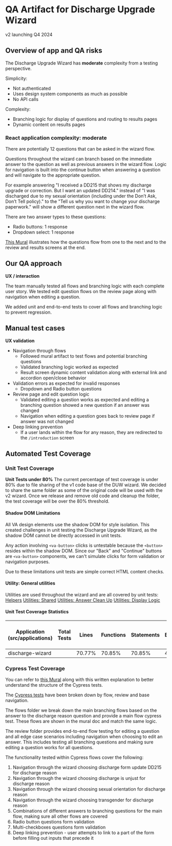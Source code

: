 # QA Artifact for Discharge Upgrade Wizard

v2 launching Q4 2024

## Overview of app and QA risks

The Discharge Upgrade Wizard has **moderate** complexity from a testing perspective.

Simplicity:

- Not authenticated
- Uses design system components as much as possible
- No API calls

Complexity:

- Branching logic for display of questions and routing to results pages
- Dynamic content on results pages

### React application complexity: moderate

There are potentially 12 questions that can be asked in the wizard flow.

Questions throughout the wizard can branch based on the immediate answer to the question as well as previous answers in the wizard flow. Logic for navigation is built into the continue button when answering a question and will navigate to the appropriate question.

For example answering "I received a DD215 that shows my discharge upgrade or correction. But I want an updated DD214." instead of "I was discharged due to my sexual orientation (including under the Don’t Ask, Don’t Tell policy)." to the "Tell us why you want to change your discharge paperwork." will show a different question next in the wizard flow.

There are two answer types to these questions:

- Radio buttons: 1 response
- Dropdown select: 1 response

[This Mural](https://app.mural.co/t/departmentofveteransaffairs9999/m/departmentofveteransaffairs9999/1696352911500/80253b1c7200212cbcbcfb940d2cf4a29fed8417?sender=ua4eca0cc168eff677bd03940) illustrates how the questions flow from one to the next and to the review and results screens at the end.

## Our QA approach

**UX / interaction**

The team manually tested all flows and branching logic with each complete user story.
We tested edit question flows on the review page along with navigation when editing a question.

We added unit and end-to-end tests to cover all flows and branching logic to prevent regression.

## Manual test cases

**UX validation**

- Navigation through flows
  - Followed mural artifact to test flows and potential branching questions
  - Validated branching logic worked as expected
  - Result screen dynamic content validation along with external link and accordion open/close behavior
- Validation errors as expected for invalid responses
  - Dropdown and Radio button questions
- Review page and edit question logic
  - Validated editing a question works as expected and editing a branching question showed a new question if an answer was changed
  - Navigation when editing a question goes back to review page if answer was not changed
- Deep linking prevention
  - If a user lands within the flow for any reason, they are redirected to the `/introduction` screen

## Automated Test Coverage

### Unit Test Coverage

**Unit Tests under 80%**
The current percentage of test coverage is under 80% due to file sharing of the v1 code base of the DUW wizard. We decided to share the same folder as some of the original code will be used with the v2 wizard. Once we release and remove old code and cleanup the folder, the test coverage will be over the 80% threshold. 

#### Shadow DOM Limitations

All VA design elements use the shadow DOM for style isolation. This created challenges in unit testing the Discharge Upgrade Wizard, as the shadow DOM cannot be directly accessed in unit tests.

Any action involving `<va-button>` clicks is untestable because the `<button>` resides within the shadow DOM. Since our "Back" and "Continue" buttons are `<va-button>` components, we can't simulate clicks for form validation or navigation purposes.

Due to these limitations unit tests are simple correct HTML content checks.

#### Utility: General utilities

Utilities are used throughout the wizard and are all covered by unit tests:
[Helpers](https://github.com/department-of-veterans-affairs/vets-website/tree/main/src/applications/discharge-wizard/tests/v2/helpers)
[Utilities: Shared](https://github.com/department-of-veterans-affairs/vets-website/tree/main/src/applications/discharge-wizard/tests/v2/utilities/shared.unit.spec.js)
[Utilities: Answer Clean Up](https://github.com/department-of-veterans-affairs/vets-website/tree/main/src/applications/discharge-wizard/tests/v2/utilities/answer-cleanup.unit.spec.js)
[Utilities: Display Logic](https://github.com/department-of-veterans-affairs/vets-website/tree/main/src/applications/discharge-wizard/tests/v2/utilities/display-logic-questions.unit.spec.js)

#### Unit Test Coverage Statistics


| Application (src/applications) | Total Tests | Lines  | Functions | Statements | Branches | Avg of All % |
| ------------------------------ | ----------- | ------ | --------- | ---------- | -------- | ------------ |
| discharge-wizard               |             | 70.77% | 70.85%    | 70.85%     | 46.85%   | **%**        |

### Cypress Test Coverage

You can refer to [this Mural](https://app.mural.co/t/departmentofveteransaffairs9999/m/departmentofveteransaffairs9999/1696352911500/80253b1c7200212cbcbcfb940d2cf4a29fed8417?sender=ua4eca0cc168eff677bd03940) along with this written explanation to better understand the structure of the Cypress tests.

The [Cypress tests](https://github.com/department-of-veterans-affairs/vets-website/tree/main/src/applications/discharge-wizard/tests/v2/cypress) have been broken down by flow, review and base navigation.

The flows folder we break down the main branching flows based on the answer to the discharge reason question and provide a main flow cypress test. These flows are shown in the mural doc and match the same logic.

The review folder provides end-to-end flow testing for editing a question and all edge case scenarios including navigation when choosing to edit an answer. This includes testing all branching questions and making sure editing a question works for all questions.

The functionality tested within Cypress flows cover the following:

1. Navigation through the wizard choosing discharge form update DD215 for discharge reason
2. Navigation through the wizard choosing discharge is unjust for discharge reason
3. Navigation through the wizard choosing sexual orientation for discharge reason
4. Navigation through the wizard choosing transgender for discharge reason
5. Combinations of different answers to branching questions for the main flow, making sure all other flows are covered
6. Radio button questions form validation
7. Multi-checkboxes questions form validation
8. Deep linking prevention - user attempts to link to a part of the form before filling out inputs that precede it
